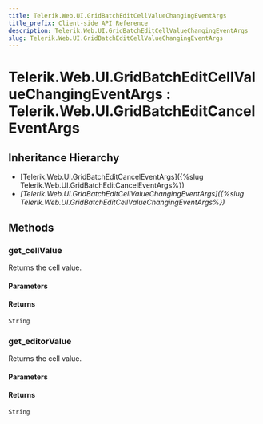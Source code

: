 ```yaml
---
title: Telerik.Web.UI.GridBatchEditCellValueChangingEventArgs
title_prefix: Client-side API Reference
description: Telerik.Web.UI.GridBatchEditCellValueChangingEventArgs
slug: Telerik.Web.UI.GridBatchEditCellValueChangingEventArgs
---
```


# Telerik.Web.UI.GridBatchEditCellValueChangingEventArgs : Telerik.Web.UI.GridBatchEditCancelEventArgs 

## Inheritance Hierarchy

* [Telerik.Web.UI.GridBatchEditCancelEventArgs]({%slug Telerik.Web.UI.GridBatchEditCancelEventArgs%})
* *[Telerik.Web.UI.GridBatchEditCellValueChangingEventArgs]({%slug Telerik.Web.UI.GridBatchEditCellValueChangingEventArgs%})*


## Methods

###  get_cellValue

Returns the cell value. 

#### Parameters

#### Returns

`String` 

### get_editorValue

Returns the cell value. 

#### Parameters

#### Returns

`String` 


